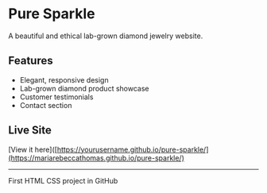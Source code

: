 # Pure Sparkle
A beautiful and ethical lab-grown diamond jewelry website.

## Features
- Elegant, responsive design
- Lab-grown diamond product showcase
- Customer testimonials
- Contact section

## Live Site
[View it here]([https://yourusername.github.io/pure-sparkle/](https://mariarebeccathomas.github.io/pure-sparkle/)

---
First HTML CSS project in GitHub
